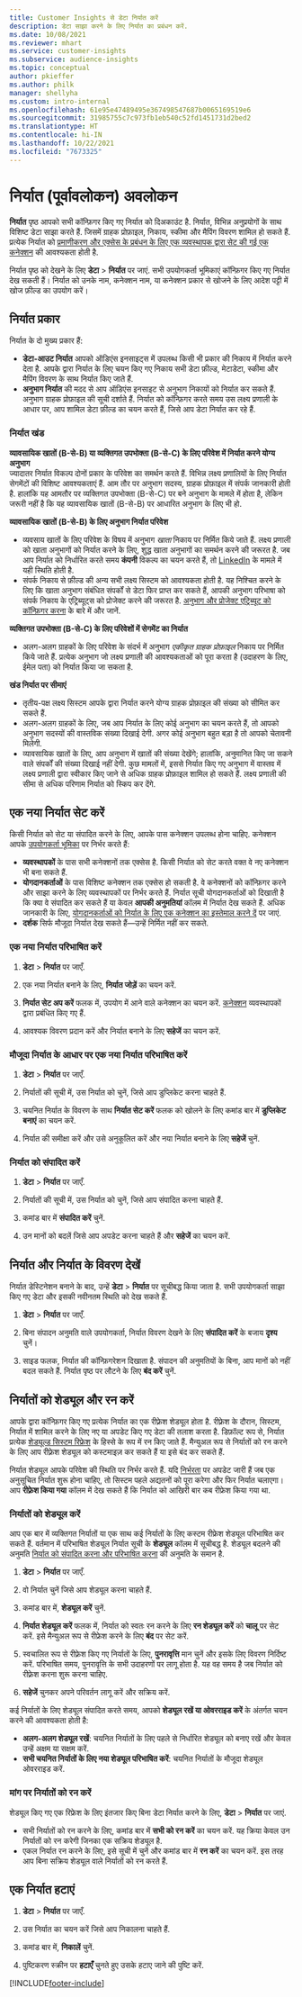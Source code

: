 ```yaml
---
title: Customer Insights से डेटा निर्यात करें
description: डेटा साझा करने के लिए निर्यात का प्रबंधन करें.
ms.date: 10/08/2021
ms.reviewer: mhart
ms.service: customer-insights
ms.subservice: audience-insights
ms.topic: conceptual
author: pkieffer
ms.author: philk
manager: shellyha
ms.custom: intro-internal
ms.openlocfilehash: 61e95e47489495e367498547687b0065169519e6
ms.sourcegitcommit: 31985755c7c973fb1eb540c52fd1451731d2bed2
ms.translationtype: HT
ms.contentlocale: hi-IN
ms.lasthandoff: 10/22/2021
ms.locfileid: "7673325"
---
```

# <a name="exports-preview-overview"></a>निर्यात (पूर्वावलोकन) अवलोकन

**निर्यात** पृष्ठ आपको सभी कॉन्फ़िगर किए गए निर्यात को दिअकाउंट है. निर्यात, विभिन्न अनुप्रयोगों के साथ विशिष्ट डेटा साझा करते हैं. जिसमें ग्राहक प्रोफ़ाइल, निकाय, स्कीमा और मैपिंग विवरण शामिल हो सकते हैं. प्रत्येक निर्यात को [प्रमाणीकरण और एक्सेस के प्रबंधन के लिए एक व्यवस्थापक द्वारा सेट की गई एक कनेक्शन](connections.md) की आवश्यकता होती है.

निर्यात पृष्ठ को देखने के लिए **डेटा** > **निर्यात** पर जाएं. सभी उपयोगकर्ता भूमिकाएं कॉन्फ़िगर किए गए निर्यात देख सकती हैं। निर्यात को उनके नाम, कनेक्शन नाम, या कनेक्शन प्रकार से खोजने के लिए आदेश पट्टी में खोज फ़ील्ड का उपयोग करें।

## <a name="export-types"></a>निर्यात प्रकार

निर्यात के दो मुख्य प्रकार हैं:  

- **डेटा-आउट निर्यात** आपको ऑडिएंस इनसाइट्स में उपलब्ध किसी भी प्रकार की निकाय में निर्यात करने देता है. आपके द्वारा निर्यात के लिए चयन किए गए निकाय सभी डेटा फ़ील्ड, मेटाडेटा, स्कीमा और मैपिंग विवरण के साथ निर्यात किए जाते हैं. 
- **अनुभाग निर्यात** की मदद से आप ऑडिएंस इनसाइट से अनुभाग निकायों को निर्यात कर सकते हैं. अनुभाग ग्राहक प्रोफ़ाइल की सूची दर्शाते हैं. निर्यात को कॉन्फ़िगर करते समय उस लक्ष्य प्रणाली के आधार पर, आप शामिल डेटा फ़ील्ड का चयन करते हैं, जिसे आप डेटा निर्यात कर रहे हैं. 

### <a name="export-segments"></a>निर्यात खंड

**व्यावसायिक खातों (B-से-B) या व्यक्तिगत उपभोक्ता (B-से-C) के लिए परिवेश में निर्यात करने योग्य अनुभाग**  
ज्यादातर निर्यात विकल्प दोनों प्रकार के परिवेश का समर्थन करते हैं. विभिन्न लक्ष्य प्रणालियों के लिए निर्यात सेगमेंटों की विशिष्ट आवश्यकताएं हैं. आम तौर पर अनुभाग सदस्य, ग्राहक प्रोफ़ाइल में संपर्क जानकारी होती है. हालांकि यह आमतौर पर व्यक्तिगत उपभोक्ता (B-से-C) पर बने अनुभाग के मामले में होता है, लेकिन जरूरी नहीं है कि यह व्यावसायिक खातों (B-से-B) पर आधारित अनुभाग के लिए भी हो. 

**व्यावसायिक खातों (B-से-B) के लिए अनुभाग निर्यात परिवेश**  
- व्यवसाय खातों के लिए परिवेश के विषय में अनुभाग *खाता* निकाय पर निर्मित किये जाते हैं. लक्ष्य प्रणाली को खाता अनुभागों को निर्यात करने के लिए, शुद्ध खाता अनुभागों का समर्थन करने की जरूरत है. जब आप निर्यात को निर्धारित करते समय **कंपनी** विकल्प का चयन करते हैं, तो [LinkedIn](export-linkedin-ads.md) के मामले में यही स्थिति होती है.
- संपर्क निकाय से फ़ील्ड की अन्य सभी लक्ष्य सिस्टम को आवश्यकता होती है. यह निश्चित करने के लिए कि खाता अनुभाग संबंधित संपर्कों से डेटा फिर प्राप्त कर सकते हैं, आपकी अनुभाग परिभाषा को संपर्क निकाय के एट्रिब्यूट्स को प्रोजेक्ट करने की जरूरत है. [अनुभाग और प्रोजेक्ट एट्रिब्यूट को कॉन्फ़िगर करना](segment-builder.md) के बारे में और जानें.

**व्यक्तिगत उपभोक्ता (B-से-C) के लिए परिवेशों में सेगमेंट का निर्यात**  
- अलग-अलग ग्राहकों के लिए परिवेश के संदर्भ में अनुभाग *एकीकृत ग्राहक प्रोफ़ाइल* निकाय पर निर्मित किये जाते हैं. प्रत्येक अनुभाग जो लक्ष्य प्रणाली की आवश्यकताओं को पूरा करता है (उदाहरण के लिए, ईमेल पता) को निर्यात किया जा सकता है.

**खंड निर्यात पर सीमाएं**  
- तृतीय-पक्ष लक्ष्य सिस्टम आपके द्वारा निर्यात करने योग्य ग्राहक प्रोफ़ाइल की संख्या को सीमित कर सकते हैं. 
- अलग-अलग ग्राहकों के लिए, जब आप निर्यात के लिए कोई अनुभाग का चयन करते हैं, तो आपको अनुभाग सदस्यों की वास्तविक संख्या दिखाई देगी. अगर कोई अनुभाग बहुत बड़ा है तो आपको चेतावनी मिलेगी. 
- व्यावसायिक खातों के लिए, आप अनुभाग में खातों की संख्या देखेंगे; हालांकि, अनुमानित किए जा सकने वाले संपर्कों की संख्या दिखाई नहीं देगी. कुछ मामलों में, इससे निर्यात किए गए अनुभाग में वास्तव में लक्ष्य प्रणाली द्वारा स्वीकार किए जाने से अधिक ग्राहक प्रोफ़ाइल शामिल हो सकते हैं. लक्ष्य प्रणाली की सीमा से अधिक परिणाम निर्यात को स्किप कर देंगे. 

## <a name="set-up-a-new-export"></a>एक नया निर्यात सेट करें  
किसी निर्यात को सेट या संपादित करने के लिए, आपके पास कनेक्शन उपलब्ध होना चाहिए. कनेक्शन आपके [उपयोगकर्ता भूमिका](permissions.md) पर निर्भर करते हैं:
- **व्यवस्थापकों** के पास सभी कनेक्शनों तक एक्सेस है. किसी निर्यात को सेट करते वक्त वे नए कनेक्शन भी बना सकते हैं.
- **योगदानकर्ताओं** के पास विशिष्ट कनेक्शन तक एक्सेस हो सकती है. वे कनेक्शनों को कॉन्फ़िगर करने और साझा करने के लिए व्यवस्थापकों पर निर्भर करते हैं. निर्यात सूची योगदानकर्ताओं को दिखाती है कि क्या वे संपादित कर सकते हैं या केवल **आपकी अनुमतियां** कॉलम में निर्यात देख सकते हैं. अधिक जानकारी के लिए, [योगदानकर्ताओं को निर्यात के लिए एक कनेक्शन का इस्तेमाल करने दें](connections.md#allow-contributors-to-use-a-connection-for-exports) पर जाएं.
- **दर्शक** सिर्फ मौजूदा निर्यात देख सकते हैं—उन्हें निर्मित नहीं कर सकते.

### <a name="define-a-new-export"></a>एक नया निर्यात परिभाषित करें

1. **डेटा** > **निर्यात** पर जाएँ.

1. एक नया निर्यात बनाने के लिए, **निर्यात जोड़ें** का चयन करें.

1. **निर्यात सेट अप करें** फलक में, उपयोग में आने वाले कनेक्शन का चयन करें. [कनेक्शन](connections.md) व्यवस्थापकों द्वारा प्रबंधित किए गए हैं. 

1. आवश्यक विवरण प्रदान करें और निर्यात बनाने के लिए **सहेजें** का चयन करें.

### <a name="define-a-new-export-based-on-an-existing-export"></a>मौजूदा निर्यात के आधार पर एक नया निर्यात परिभाषित करें

1. **डेटा** > **निर्यात** पर जाएँ.

1. निर्यातों की सूची में, उस निर्यात को चुनें, जिसे आप डुप्लिकेट करना चाहते हैं.

1. चयनित निर्यात के विवरण के साथ **निर्यात सेट करें** फलक को खोलने के लिए कमांड बार में **डुप्लिकेट बनाएं** का चयन करें.

1. निर्यात की समीक्षा करें और उसे अनुकूलित करें और नया निर्यात बनाने के लिए **सहेजें** चुनें.

### <a name="edit-an-export"></a>निर्यात को संपादित करें

1. **डेटा** > **निर्यात** पर जाएँ.

1. निर्यातों की सूची में, उस निर्यात को चुनें, जिसे आप संपादित करना चाहते हैं.

1. कमांड बार में **संपादित करें** चुनें.

1. उन मानों को बदलें जिसे आप अपडेट करना चाहते हैं और **सहेजें** का चयन करें.

## <a name="view-exports-and-export-details"></a>निर्यात और निर्यात के विवरण देखें

निर्यात डेस्टिनेशन बनाने के बाद, उन्हें **डेटा** > **निर्यात** पर सूचीबद्ध किया जाता है. सभी उपयोगकर्ता साझा किए गए डेटा और इसकी नवीनतम स्थिति को देख सकते हैं.

1. **डेटा** > **निर्यात** पर जाएँ.

1. बिना संपादन अनुमति वाले उपयोगकर्ता, निर्यात विवरण देखने के लिए **संपादित करें** के बजाय **दृश्य** चुनें।

1. साइड फलक, निर्यात की कॉन्फ़िगरेशन दिखाता है. संपादन की अनुमतियों के बिना, आप मानों को नहीं बदल सकते हैं. निर्यात पृष्ठ पर लौटने के लिए **बंद करें** चुनें.

## <a name="schedule-and-run-exports"></a>निर्यातों को शेड्यूल और रन करें

आपके द्वारा कॉन्फ़िगर किए गए प्रत्येक निर्यात का एक रीफ़्रेश शेड्यूल होता है. रीफ़्रेश के दौरान, सिस्टम, निर्यात में शामिल करने के लिए नए या अपडेट किए गए डेटा की तलाश करता है. डिफ़ॉल्ट रूप से, निर्यात प्रत्येक [शेड्यूल्ड सिस्टम रिफ्रेश](system.md#schedule-tab) के हिस्से के रूप में रन किए जाते हैं. मैन्युअल रूप से निर्यातों को रन करने के लिए आप रीफ़्रेश शेड्यूल को कस्टमाइज़ कर सकते हैं या इसे बंद कर सकते हैं.

निर्यात शेड्यूल आपके परिवेश की स्थिति पर निर्भर करते हैं. यदि [निर्भरता](system.md#refresh-policies) पर अपडेट जारी हैं जब एक अनुसूचित निर्यात शुरू होना चाहिए, तो सिस्टम पहले अद्यतनों को पूरा करेगा और फिर निर्यात चलाएगा। आप **रीफ़्रेश किया गया** कॉलम में देख सकते हैं कि निर्यात को आखिरी बार कब रीफ्रेश किया गया था.

### <a name="schedule-exports"></a>निर्यातों को शेड्यूल करें

आप एक बार में व्यक्तिगत निर्यातों या एक साथ कई निर्यातों के लिए कस्टम रीफ्रेश शेड्यूल परिभाषित कर सकते हैं. वर्तमान में परिभाषित शेड्यूल निर्यात सूची के **शेड्यूल** कॉलम में सूचीबद्ध है. शेड्यूल बदलने की अनुमति [निर्यात को संपादित करना और परिभाषित करना](export-destinations.md#set-up-a-new-export) की अनुमति के समान है. 

1. **डेटा** > **निर्यात** पर जाएँ.

1. वो निर्यात चुनें जिसे आप शेड्यूल करना चाहते हैं.

1. कमांड बार में, **शेड्यूल करें** चुनें.

1. **निर्यात शेड्यूल करें** फलक में, निर्यात को स्वतः रन करने के लिए **रन शेड्यूल करें** को **चालू** पर सेट करें. इसे मैन्युअल रूप से रीफ्रेश करने के लिए **बंद** पर सेट करें.

1. स्वचालित रूप से रीफ़्रेश किए गए निर्यातों के लिए, **पुनरावृत्ति** मान चुनें और इसके लिए विवरण निर्दिष्ट करें. परिभाषित समय, पुनरावृत्ति के सभी उदाहरणों पर लागू होता है. यह वह समय है जब निर्यात को रीफ़्रेश करना शुरू करना चाहिए.

1. **सहेजें** चुनकर अपने परिवर्तन लागू करें और सक्रिय करें.

कई निर्यातों के लिए शेड्यूल संपादित करते समय, आपको **शेड्यूल रखें या ओवरराइड करें** के अंतर्गत चयन करने की आवश्यकता होती है:
- **अलग-अलग शेड्यूल रखें**: चयनित निर्यातों के लिए पहले से निर्धारित शेड्यूल को बनाए रखें और केवल उन्हें अक्षम या सक्षम करें.
- **सभी चयनित निर्यातों के लिए नया शेड्यूल परिभाषित करें**: चयनित निर्यातों के मौजूदा शेड्यूल ओवरराइड करें.

### <a name="run-exports-on-demand"></a>मांग पर निर्यातों को रन करें

शेड्यूल किए गए एक रिफ्रेश के लिए इंतजार किए बिना डेटा निर्यात करने के लिए, **डेटा** > **निर्यात** पर जाएं.

- सभी निर्यातों को रन करने के लिए, कमांड बार में **सभी को रन करें** का चयन करें. यह क्रिया केवल उन निर्यातों को रन करेगी जिनका एक सक्रिय शेड्यूल है.
- एकल निर्यात रन करने के लिए, इसे सूची में चुनें और कमांड बार में **रन करें** का चयन करें. इस तरह आप बिना सक्रिय शेड्यूल वाले निर्यातों को रन करते हैं. 

## <a name="remove-an-export"></a>एक निर्यात हटाएं

1. **डेटा** > **निर्यात** पर जाएँ.

1. उस निर्यात का चयन करें जिसे आप निकालना चाहते हैं.

1. कमांड बार में, **निकालें** चुनें.

1. पुष्टिकरण स्क्रीन पर **हटाएँ** चुनते हुए उसके हटाए जाने की पुष्टि करें.


[!INCLUDE[footer-include](../includes/footer-banner.md)]
